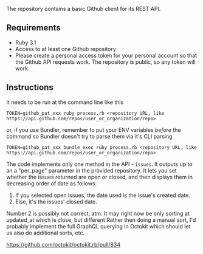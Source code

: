The repository contains a basic Github client for its REST API.

## Requirements
* Ruby 3.1
* Access to at least one Github repository
* Please create a personal access token for your personal account so that the Github API requests work. The repository is public, so any token will work.

## Instructions
It needs to be run at the command line like this

```
TOKEN=github_pat_xxx ruby process.rb <repository URL, like https://api.github.com/repos/user_or_organization/repo>
```

or, if you use Bundler, remember to put your ENV variables *before* the command so Bundler doesn't try to parse them via
it's CLI parsing

```
TOKEN=github_pat_xxx bundle exec ruby process.rb <repository URL, like https://api.github.com/repos/user_or_organization/repo>
```

The code implements only one method in the API - `issues`. It outputs up to an a "per_page" parameter in the provided repository. It lets you set whether the issues returned are open or closed, and then displays them in decreasing order of date as follows:

1. If you selected open issues, the date used is the issue's created date.
2. Else, it's the issues' closed date.

Number 2 is possibly not correct, atm. It may right now be only sorting at updated_at which is close, but different
Rather then doing a manual sort, I'd probably implement the full GraphQL querying in Octokit which should let us also do additional sorts, etc.

https://github.com/octokit/octokit.rb/pull/834
